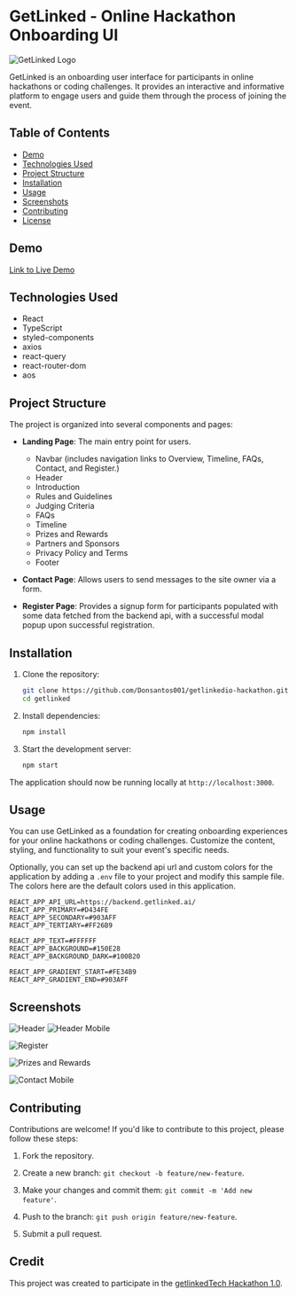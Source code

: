 # GetLinked - Online Hackathon Onboarding UI

![GetLinked Logo](/src/assets/getlinkedlogo.png)

GetLinked is an onboarding user interface for participants in online hackathons or coding challenges. It provides an interactive and informative platform to engage users and guide them through the process of joining the event.

## Table of Contents

- [Demo](#demo)
- [Technologies Used](#technologies-used)
- [Project Structure](#project-structure)
- [Installation](#installation)
- [Usage](#usage)
- [Screenshots](#screenshots)
- [Contributing](#contributing)
- [License](#license)

## Demo

[Link to Live Demo](https://gethack.vercel.app)

## Technologies Used

- React
- TypeScript
- styled-components
- axios
- react-query
- react-router-dom
- aos

## Project Structure

The project is organized into several components and pages:

- **Landing Page**: The main entry point for users.

  - Navbar (includes navigation links to Overview, Timeline, FAQs, Contact, and Register.)
  - Header
  - Introduction
  - Rules and Guidelines
  - Judging Criteria
  - FAQs
  - Timeline
  - Prizes and Rewards
  - Partners and Sponsors
  - Privacy Policy and Terms
  - Footer

- **Contact Page**: Allows users to send messages to the site owner via a form.

- **Register Page**: Provides a signup form for participants populated with some data fetched from the backend api, with a successful modal popup upon successful registration.

## Installation

1. Clone the repository:

   ```bash
   git clone https://github.com/Donsantos001/getlinkedio-hackathon.git
   cd getlinked
   ```

2. Install dependencies:

   ```bash
   npm install
   ```

3. Start the development server:

   ```bash
   npm start
   ```

The application should now be running locally at `http://localhost:3000`.

## Usage

You can use GetLinked as a foundation for creating onboarding experiences for your online hackathons or coding challenges. Customize the content, styling, and functionality to suit your event's specific needs.

Optionally, you can set up the backend api url and custom colors for the application by adding a `.env` file to your project and modify this sample file. The colors here are the default colors used in this application.

```.env
REACT_APP_API_URL=https://backend.getlinked.ai/
REACT_APP_PRIMARY=#D434FE
REACT_APP_SECONDARY=#903AFF
REACT_APP_TERTIARY=#FF26B9

REACT_APP_TEXT=#FFFFFF
REACT_APP_BACKGROUND=#150E28
REACT_APP_BACKGROUND_DARK=#100B20

REACT_APP_GRADIENT_START=#FE34B9
REACT_APP_GRADIENT_END=#903AFF
```

## Screenshots

![Header](/screenshots/header.PNG)
![Header Mobile](/screenshots/header-mobile.png)

![Register](/screenshots/register.PNG)

![Prizes and Rewards](/screenshots/rewards.PNG)

![Contact Mobile](/screenshots/contact-mobile.PNG)

## Contributing

Contributions are welcome! If you'd like to contribute to this project, please follow these steps:

1. Fork the repository.

2. Create a new branch: `git checkout -b feature/new-feature`.

3. Make your changes and commit them: `git commit -m 'Add new feature'`.

4. Push to the branch: `git push origin feature/new-feature`.

5. Submit a pull request.

## Credit

This project was created to participate in the [getlinkedTech Hackathon 1.0](https://getlinked.ai).
